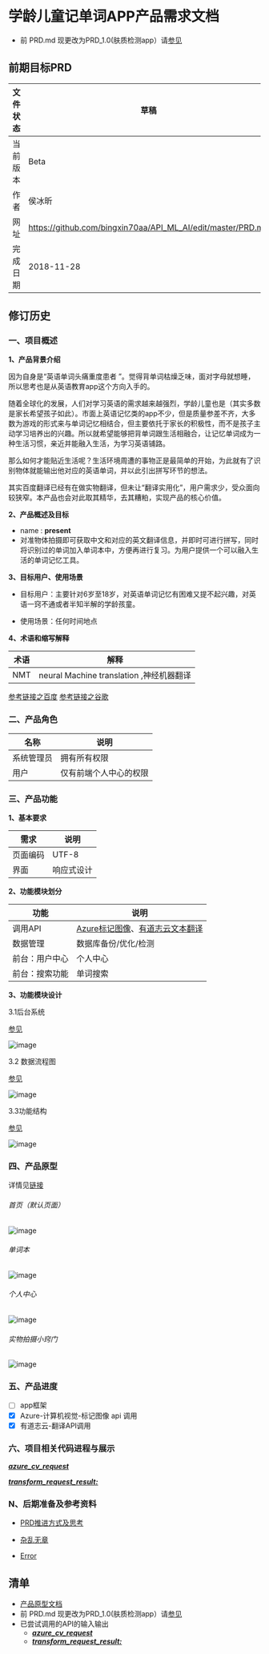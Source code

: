 # 学龄儿童记单词APP产品需求文档
* 前 PRD.md 现更改为PRD_1.0(肤质检测app）请[参见](https://github.com/bingxin70aa/API_ML_AI/blob/master/PRD_1.0.md)

## 前期目标PRD

文件状态 | 草稿
---|---
当前版本 | Beta
作者 | 侯冰昕
网址 | https://github.com/bingxin70aa/API_ML_AI/edit/master/PRD.md
完成日期 |2018-11-28

## 修订历史



### 一、项目概述
**1、产品背景介绍**

因为自身是“英语单词头痛重度患者
”。觉得背单词枯燥乏味，面对字母就想睡，所以思考也是从英语教育app这个方向入手的。

随着全球化的发展，人们对学习英语的需求越来越强烈，学龄儿童也是（其实多数是家长希望孩子如此）。市面上英语记忆类的app不少，但是质量参差不齐，大多数为游戏的形式来与单词记忆相结合，但主要依托于家长的积极性，而不是孩子主动学习培养出的兴趣。所以就希望能够把背单词跟生活相融合，让记忆单词成为一种生活习惯，亲近并能融入生活，为学习英语铺路。

那么如何才能贴近生活呢？生活环境周遭的事物正是最简单的开始，为此就有了识别物体就能输出他对应的英语单词，并以此引出拼写环节的想法。

其实百度翻译已经有在做实物翻译，但未让“翻译实用化”，用户需求少，受众面向较狭窄。本产品也会对此取其精华，去其糟粕，实现产品的核心价值。

**2、产品概述及目标**

- name : **present**
- 对准物体拍摄即可获取中文和对应的英文翻译信息，并即时可进行拼写，同时将识别过的单词加入单词本中，方便再进行复习。为用户提供一个可以融入生活的单词记忆工具。

**3、目标用户、使用场景**

* 目标用户：主要针对6岁至18岁，对英语单词记忆有困难又提不起兴趣，对英语一窍不通或者半知半解的学龄孩童。

* 使用场景：任何时间地点


**4、术语和缩写解释**

术语 | 解释
---|---
NMT | neural Machine translation ,神经机器翻译

[参考链接之百度](http://www.sohu.com/a/122262870_116441)
[参考链接之谷歌](http://www.sohu.com/a/157050254_642762)




### 二、产品角色

名称| 说明
---|---
系统管理员 | 拥有所有权限
用户 | 	仅有前端个人中心的权限

### 三、产品功能
**1、基本要求**

需求 | 说明
---|---
页面编码 | UTF-8
界面 | 响应式设计

**2、功能模块划分**

功能 | 说明
---|---
调用API | [Azure标记图像](https://docs.azure.cn/zh-cn/cognitive-services/computer-vision/concept-tagging-images#image-tagging-example)、[有道志云文本翻译](https://ai.youdao.com/docs/doc-trans-api.s#p08)
数据管理 | 数据库备份/优化/检测
前台：用户中心 | 个人中心
前台：搜索功能 | 单词搜索

**3、功能模块设计**

3.1后台系统

[参见](http://naotu.baidu.com/file/c1278d8409bddd4e2dd29be02869d500)

![image](https://raw.githubusercontent.com/bingxin70aa/API_ML_AI/master/%E7%AE%A1%E7%90%86%E5%91%98.jpeg)


3.2 数据流程图

[参见](https://www.processon.com/view/link/5bfe6432e4b006dc83a82a2f)

![image](https://raw.githubusercontent.com/bingxin70aa/API_ML_AI/master/%E6%95%B0%E6%8D%AE%E6%B5%81%E7%A8%8B%E5%9B%BE.jpg)

3.3功能结构

[参见](http://naotu.baidu.com/file/d5697afa5bb5f2220c82bca06f9f589c)

![image](https://raw.githubusercontent.com/bingxin70aa/API_ML_AI/master/app%E5%8A%9F%E8%83%BD%E7%BB%93%E6%9E%84%20(2).png)

### 四、产品原型
详情见[链接](https://bingxin70aa.github.io/present_Axure/)

###### 首页（默认页面）
![image](https://github.com/bingxin70aa/API_ML_AI/blob/master/child%E4%BA%A7%E5%93%81%E5%8E%9F%E5%9E%8B_%E9%A6%96%E9%A1%B5.jpg?raw=true)

###### 单词本

![image](https://github.com/bingxin70aa/API_ML_AI/blob/master/child%E5%8E%9F%E5%9E%8B%E2%80%94%E2%80%94%E5%8D%95%E8%AF%8D%E6%9C%AC.jpg?raw=true)

###### 个人中心

![image](https://github.com/bingxin70aa/API_ML_AI/blob/master/child%E4%BA%A7%E5%93%81%E5%8E%9F%E5%9E%8B%E2%80%94%E2%80%94%E4%B8%AA%E4%BA%BA%E4%B8%AD%E5%BF%83.jpg?raw=true)

###### 实物拍摄小窍门

![image](https://github.com/bingxin70aa/API_ML_AI/blob/master/child%E4%BA%A7%E5%93%81%E5%8E%9F%E5%9E%8B%E2%80%94%E2%80%94%E5%AE%9E%E7%89%A9%E6%8B%8D%E6%91%84%E5%B0%8F%E7%AA%8D%E9%97%A8.jpg?raw=true)




### 五、产品进度
- [ ] app框架
- [x] Azure-计算机视觉-标记图像 api 调用
- [x] 有道志云-翻译API调用

### 六、项目相关代码进程与展示

[***azure_cv_request***](https://github.com/bingxin70aa/API_ML_AI/blob/master/azure_cv_API_request.ipynb)



[***transform_request_result:***](https://github.com/bingxin70aa/API_ML_AI/blob/master/youdao_translation_api_request.ipynb)






### N、后期准备及参考资料
* [PRD推进方式及思考](http://note.youdao.com/noteshare?id=9e2e2d3a2cf39b53818b7f4095a0de5e)

* [杂乱无章](http://note.youdao.com/noteshare?id=6fd7164543137fb310dac76de65948fe)

* [Error](http://note.youdao.com/noteshare?id=414a03b9d7e9ccde11c0bbd1a79b8bbd)

## 清单
* [产品原型文档](https://bingxin70aa.github.io/present_Axure/#g=1)
* 前 PRD.md 现更改为PRD_1.0(肤质检测app）请[参见](https://github.com/bingxin70aa/API_ML_AI/blob/master/PRD_1.0.md)
* 已尝试调用的API的输入输出
    * [***azure_cv_request***](https://github.com/bingxin70aa/API_ML_AI/blob/master/azure_cv_API_request.ipynb)
    * [***transform_request_result:***](https://github.com/bingxin70aa/API_ML_AI/blob/master/youdao_translation_api_request.ipynb)
